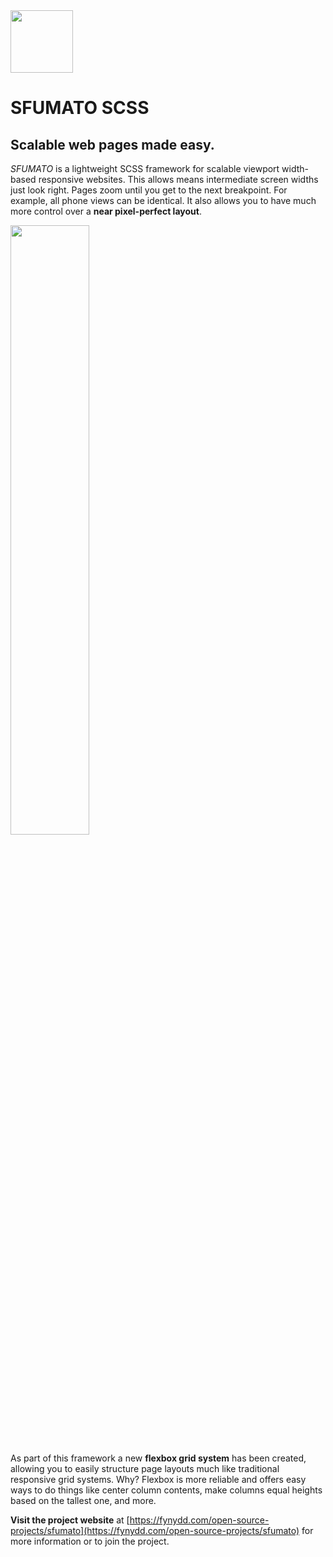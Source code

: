 <img src="https://fynydd.com/images/sfumato-icon.png" width="100" />

# SFUMATO SCSS

## Scalable web pages made easy.

*SFUMATO* is a lightweight SCSS framework for scalable viewport width-based responsive websites. This allows means intermediate screen widths just look right. Pages zoom until you get to the next breakpoint. For example, all phone views can be identical. It also allows you to have much more control over a **near pixel-perfect layout**.

<img src="https://fynydd.com/media/1818/scaling-example.gif" width="50%" />   

As part of this framework a new **flexbox grid system** has been created, allowing you to easily structure page layouts much like traditional responsive grid systems. Why? Flexbox is more reliable and offers easy ways to do things like center column contents, make columns equal heights based on the tallest one, and more.

**Visit the project website** at [https://fynydd.com/open-source-projects/sfumato](https://fynydd.com/open-source-projects/sfumato) for more information or to join the project.
